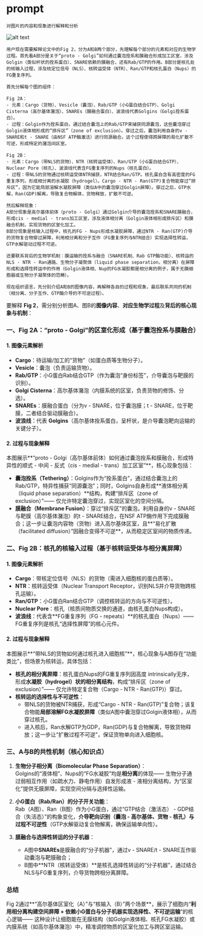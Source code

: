 # prompt
```
对图片的内容和现象进行解释和分析
```
![alt text](image.png)
```
用户现在需要解释论文中的Fig 2，分为A和B两个部分，先理解每个部分的元素和对应的生物学过程。首先看A部分是关于“proto - Golgi”如何通过囊泡拴系和膜融合形成加工区室，涉及Golgin（类似杆状的拴系蛋白）、SNARE依赖的膜融合，还有Rab/GTP的作用。B部分是核孔处的核输入过程，涉及核定位信号（NLS）、核转运受体（NTR）、Ran/GTP和核孔蛋白（Nups）的FG重复序列。

首先分解每个图的组件：

Fig 2A：
- 元素：Cargo（货物）、Vesicle（囊泡）、Rab/GTP（小G蛋白结合GTP）、Golgi Cisterna（高尔基体潴泡）、SNAREs（膜融合蛋白）、波浪线代表Golgins（Golgi拴系蛋白）。
- 过程：Golgin作为拴系蛋白，通过结合囊泡上的Rab/GTP来捕获同源囊泡，这些囊泡穿过Golgin液体相形成的“排斥区”（zone of exclusion）。穿过之后，囊泡利用自身的v - SNARE和t - SNARE（由NSF ATP酶激活）进行同源融合。这个过程使得跨屏障的易化扩散不可逆，形成特定的潴泡间区室。

Fig 2B：
- 元素：Cargo（带NLS的货物）、NTR（核转运受体）、Ran/GTP（小G蛋白结合GTP）、Nuclear Pore（核孔）、波浪线代表含FG重复序列的Nups（核孔蛋白）。
- 过程：带NLS的货物通过核转运受体NTR捕获，NTR结合Ran/GTP。核孔蛋白含有高密度的FG重复序列，形成相分离的水凝胶（hydrogel）。Cargo - NTR - Ran(GTP)复合物能穿过“排斥区”，因为它能局部溶解水凝胶屏障（类似A中的囊泡穿过Golgin屏障）。穿过之后，GTP水解，Ran(GDP)解离，导致复合物解体，货物释放，扩散不可逆。

然后解释现象：
A部分现象是高尔基体前体（proto - Golgi）通过Golgin介导的囊泡拴系和SNARE膜融合，形成cis - medial - trans加工区室，涉及液体相分离（Golgin液体相形成排斥区）和膜融合机制，实现货物的区室化加工。
B部分现象是核输入过程中，核孔的FG - Nups形成水凝胶屏障，通过NTR - Ran(GTP)介导的货物复合物穿过屏障，利用相分离和分子互作（FG重复序列与NTR结合）实现选择性转运，GTP水解驱动过程不可逆。

还要联系背后的生物学机制：膜运输的拴系与融合（SNARE机制、Rab GTP酶功能）、核转运的NLS - NTR - Ran通路、生物分子凝聚体（liquid phase separation，相分离）在屏障形成和选择性转运中的作用（Golgin液体相、Nup的FG水凝胶都是相分离的例子，属于无膜细胞器或生物分子凝聚体的范畴）。

现在组织语言，先分别介绍A和B的图像内容，再解释各自的过程和现象，最后联系共同的机制（相分离、分子互作、GTP酶介导的不可逆过程）。
```
要解释 **Fig 2**，需分别分析图A、图B的**图像内容**、**对应生物学过程**及**背后的核心现象与机制**：  


### 一、Fig 2A：“proto - Golgi”的区室化形成（基于囊泡拴系与膜融合）  
#### 1. 图像元素解析  
- **Cargo**：待运输/加工的“货物”（如蛋白质等生物分子）。  
- **Vesicle**：囊泡（负责运输货物）。  
- **Rab/GTP**：小G蛋白Rab结合GTP（作为囊泡“身份标签”，介导囊泡与靶膜的识别）。  
- **Golgi Cisterna**：高尔基体潴泡（内膜系统的区室，负责货物的修饰、分选）。  
- **SNAREs**：膜融合蛋白（分为v - SNARE，位于囊泡膜；t - SNARE，位于靶膜，二者结合驱动膜融合）。  
- **波浪线**：代表 **Golgins**（高尔基体拴系蛋白，呈杆状，是介导囊泡靶向运输的关键分子）。  


#### 2. 过程与现象解释  
本图展示**“proto - Golgi（高尔基体前体）如何通过囊泡拴系和膜融合，形成特异性的顺式 - 中间 - 反式（cis - medial - trans）加工区室”**，核心现象包括：  
- **囊泡拴系（Tethering）**：Golgins作为“拴系蛋白”，通过结合囊泡上的Rab/GTP，特异性捕获“同源囊泡”；同时，Golgins自身形成**液体相分离（liquid phase separation）**结构，构建“排斥区（zone of exclusion）”—— 仅允许特定囊泡穿过，实现区室化的空间分隔。  
- **膜融合（Membrane Fusion）**：穿过“排斥区”的囊泡，利用自身的v - SNARE与靶膜（高尔基体潴泡）的t - SNARE结合，在NSF ATP酶作用下完成膜融合；这一步让囊泡内容物（货物）进入高尔基体区室，且**“易化扩散（facilitated diffusion）”因融合变得不可逆**，从而稳定区室间的物质传递。  


### 二、Fig 2B：核孔的核输入过程（基于核转运受体与相分离屏障）  
#### 1. 图像元素解析  
- **Cargo**：带核定位信号（NLS）的货物（需进入细胞核的蛋白质等）。  
- **NTR**：核转运受体（Nuclear Transport Receptor，识别NLS并介导货物跨核孔运输）。  
- **Ran/GTP**：小G蛋白Ran结合GTP（调控核转运的方向与不可逆性）。  
- **Nuclear Pore**：核孔（核质间物质交换的通道，由核孔蛋白Nups构成）。  
- **波浪线**：代表含**FG重复序列（FG - repeats）**的核孔蛋白（Nups）—— FG重复序列是核孔“选择性屏障”的核心元件。  


#### 2. 过程与现象解释  
本图展示**“带NLS的货物如何通过核孔进入细胞核”**，核心现象与A图存在“功能类比”，但场景为核转运，具体包括：  
- **核孔的相分离屏障**：核孔蛋白Nups的FG重复序列因高度 intrinsically无序，形成**水凝胶（hydrogel）状的相分离结构**，构成“排斥区（zone of exclusion）”—— 仅允许特定复合物（Cargo - NTR - Ran(GTP)）穿过。  
- **核转运的选择性与不可逆性**：  
  - 带NLS的货物被NTR捕获，形成“Cargo - NTR - Ran(GTP)”复合物；该复合物能**局部溶解FG水凝胶屏障**（类似A图中囊泡穿过Golgin液体相），从而穿过核孔。  
  - 进入核后，Ran水解GTP为GDP，Ran(GDP)与复合物解离，导致货物释放；这一步让“扩散过程不可逆”，保证货物单向进入细胞核。  


### 三、A与B的共性机制（核心知识点）  
1. **生物分子相分离（Biomolecular Phase Separation）**：  
   Golgins的“液体相”、Nups的“FG水凝胶”均是**相分离**的体现—— 生物分子通过弱相互作用（如疏水力、静电作用）自发形成液 - 液相分离结构，为“区室化”提供无膜屏障，实现空间分隔与选择性运输。  

2. **小G蛋白（Rab/Ran）的分子开关功能**：  
   Rab（A图）、Ran（B图）作为小G蛋白，通过“GTP结合（激活态） - GDP结合（失活态）”的构象变化，**介导靶向识别（囊泡 - 高尔基体、货物 - 核孔）与过程不可逆性**（GTP水解驱动复合物解离，确保运输单向性）。  

3. **膜融合与选择性转运的分子机器**：  
   - A图中**SNAREs**是膜融合的“分子机器”，通过v - SNARE/t - SNARE互作驱动囊泡与靶膜融合；  
   - B图中**NTR（核转运受体）**是核孔选择性转运的“分子机器”，通过结合NLS与FG重复序列，介导货物跨相分离屏障。  


### 总结  
Fig 2通过**“高尔基体区室化（A）”与“核输入（B）”两个场景**，展示了细胞内“**利用相分离构建空间屏障 + 依赖小G蛋白与分子机器实现选择性、不可逆运输**”的核心逻辑—— 这种设计让细胞能在无膜结构（如Golgin液体相、核孔FG水凝胶）或内膜系统（如高尔基体潴泡）中，精准调控物质的区室化加工与跨区室运输。

